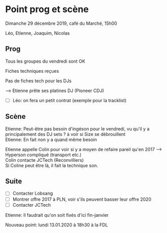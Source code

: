 # Point prog et scène

Dimanche 29 décembre 2019, café du Marché, 15h00

Léo, Etienne, Joaquim, Nicolas

## Prog

Tous les groupes du vendredi sont OK

Fiches techniques reçues

Pas de fiches tech pour les DJs

--> Etienne prête ses platines DJ (Pioneer CDJ)

* [ ] Léo: on fera un petit contrat (exemple pour la tracklist)

## Scène

Etienne: Peut-être pas besoin d'ingéson pour le vendredi, vu qu'il y a principalement des DJ sets ? à voir si Size se débrouillent  
Etienne: En fait non y a quand même besoin

Etienne appelle Colin pour voir si y a moyen de refaire pareil qu'en 2017
--> Hyperson compliqué (transport etc.)  
Colin contacte JCTech (Reconvilliers)  
Si Coline peut être là, il fait la technique son.

## Suite

- [ ] Contacter Lobsang
- [ ] Montrer offre 2017 à PLN, voir s'ils peuvent basser leur offre 2020
- [ ] Contacter JCTech

Etienne: Il faudrait qu'on soit fixés d'ici fin-janvier

Nouveau point: lundi 13.01.2020 à 18h30 à la FDL